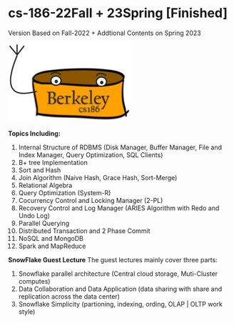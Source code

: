 # cs-186-22Fall + 23Spring [Finished]
Version Based on Fall-2022 + Addtional Contents on Spring 2023

![The official unofficial mascot of the class projects](Project/fa22-rookiedb/images/derpydb-small.jpg)

**Topics Including:**

1. Internal Structure of RDBMS (Disk Manager, Buffer Manager, File and Index Manager, Query Optimization, SQL Clients)
2. B+ tree Implementation
3. Sort and Hash
4. Join Algorithm (Naive Hash, Grace Hash, Sort-Merge)
5. Relational Algebra
6. Query Optimization (System-R)
7. Cocurrency Control and Locking Manager (2-PL)
8. Recovery Control and Log Manager (ARIES Algorithm with Redo and Undo Log)
9. Parallel Querying
10. Distributed Transaction and 2 Phase Commit
11. NoSQL and MongoDB
12. Spark and MapReduce

**SnowFlake Guest Lecture**
The guest lectures mainly cover three parts: 
1. Snowflake parallel architecture (Central cloud storage, Muti-Cluster computes)
2. Data Collaboration and Data Application (data sharing with share and replication across the data center)
3. Snowflake Simplicity (partioning, indexing, ording, OLAP | OLTP work style)
